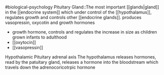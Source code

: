 #biological-psychology 
Pituitary Gland::The most important [[glands|gland]] in the [[endocrine system]] which under control of the [[hypothalamus]], regulates growth and controls other [[endocrine glands]]. produces vasopressin, oxycotin and growth hormones
<!--SR:!2023-12-20,3,250-->
- growth hormone, controls and regulates the increase in size as children grown infants to adulthood
- [[oxytocin]]
- [[vasopressin]]

Hypothalamic Pituitary adrenal axis
The hypothalamus releases hormones, read by the patuitary gland, releases a hormone into the bloodstream which travels down the adrenocoricotrpic hormone